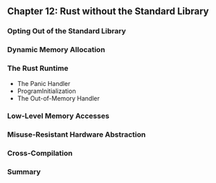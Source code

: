 ## Chapter 12: Rust without the Standard Library

### Opting Out of the Standard Library

### Dynamic Memory Allocation

### The Rust Runtime

- The Panic Handler
- ProgramInitialization
- The Out-of-Memory Handler

### Low-Level Memory Accesses

### Misuse-Resistant Hardware Abstraction

### Cross-Compilation

### Summary